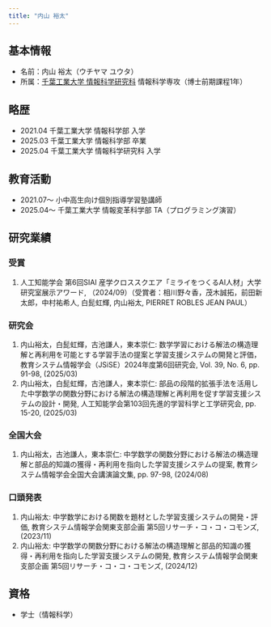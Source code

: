 ```yaml
---
title: "内山 裕太"
---
```


## 基本情報

- 名前：内山 裕太（ウチヤマ ユウタ）
- 所属：[千葉工業大学 情報科学研究科](http://chibatech.jp/graduate/#list4) 情報科学専攻（博士前期課程1年）


## 略歴

- 2021.04 千葉工業大学 情報科学部 入学
- 2025.03 千葉工業大学 情報科学部 卒業
- 2025.04 千葉工業大学 情報科学研究科 入学


## 教育活動

- 2021.07～ 小中高生向け個別指導学習塾講師
- 2025.04～ 千葉工業大学 情報変革科学部 TA（プログラミング演習）


## 研究業績

### 受賞

1. 人工知能学会 第6回SIAI 産学クロススクエア「ミライをつくるAI人材」大学研究室展示アワード, （2024/09）（受賞者：相川野々香，茂木誠拓，前田新太郎，中村祐希人, 白髭虹輝, 内山裕太, PIERRET ROBLES JEAN PAUL）

### 研究会

1. 内山裕太，白髭虹輝，古池謙人，東本崇仁: 数学学習における解法の構造理解と再利用を可能とする学習手法の提案と学習支援システムの開発と評価，教育システム情報学会（JSiSE）2024年度第6回研究会, Vol. 39, No. 6, pp. 91-98, (2025/03)
2. 内山裕太，白髭虹輝，古池謙人，東本崇仁: 部品の段階的拡張手法を活用した中学数学の関数分野における解法の構造理解と再利用を促す学習支援システムの設計・開発, 人工知能学会第103回先進的学習科学と工学研究会, pp. 15-20, (2025/03)

### 全国大会

1. 内山裕太，古池謙人，東本崇仁: 中学数学の関数分野における解法の構造理解と部品的知識の獲得・再利用を指向した学習支援システムの提案, 教育システム情報学会全国大会講演論文集, pp. 97-98, (2024/08)

### 口頭発表

1. 内山裕太: 中学数学における関数を題材とした学習支援システムの開発・評価, 教育システム情報学会関東支部企画 第5回リサーチ・コ・コ・コモンズ, (2023/11)
2. 内山裕太: 中学数学の関数分野における解法の構造理解と部品的知識の獲得・再利用を指向した学習支援システムの開発, 教育システム情報学会関東支部企画 第5回リサーチ・コ・コ・コモンズ, (2024/12)

## 資格

- 学士（情報科学）
